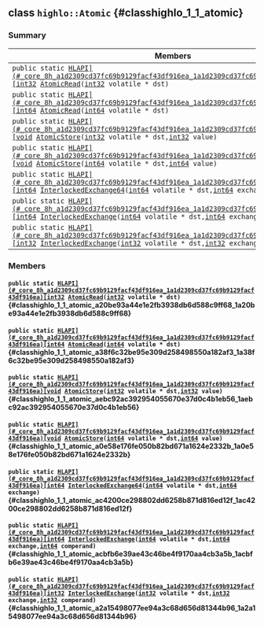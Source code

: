 ## class `highlo::Atomic` {#classhighlo_1_1_atomic}

### Summary

 Members                        | Descriptions                                
--------------------------------|---------------------------------------------
`public static `[`HLAPI](#_core_8h_a1d2309cd37fc69b9129facf43df916ea_1a1d2309cd37fc69b9129facf43df916ea)[int32`](#_base_types_8h_a43d43196463bde49cb067f5c20ab8481_1a43d43196463bde49cb067f5c20ab8481)` `[`AtomicRead`](#classhighlo_1_1_atomic_a20be93a44e1e2fb3938db6d588c9ff68_1a20be93a44e1e2fb3938db6d588c9ff68)`(`[`int32`](#_base_types_8h_a43d43196463bde49cb067f5c20ab8481_1a43d43196463bde49cb067f5c20ab8481)` volatile * dst)` | 
`public static `[`HLAPI](#_core_8h_a1d2309cd37fc69b9129facf43df916ea_1a1d2309cd37fc69b9129facf43df916ea)[int64`](#_base_types_8h_a87dc1c46a17e3ee6037afdb6aef76632_1a87dc1c46a17e3ee6037afdb6aef76632)` `[`AtomicRead`](#classhighlo_1_1_atomic_a38f6c32be95e309d258498550a182af3_1a38f6c32be95e309d258498550a182af3)`(`[`int64`](#_base_types_8h_a87dc1c46a17e3ee6037afdb6aef76632_1a87dc1c46a17e3ee6037afdb6aef76632)` volatile * dst)` | 
`public static `[`HLAPI](#_core_8h_a1d2309cd37fc69b9129facf43df916ea_1a1d2309cd37fc69b9129facf43df916ea)[void`](#imgui__impl__opengl3__loader_8h_ac668e7cffd9e2e9cfee428b9b2f34fa7_1ac668e7cffd9e2e9cfee428b9b2f34fa7)` `[`AtomicStore`](#classhighlo_1_1_atomic_aebc92ac392954055670e37d0c4b1eb56_1aebc92ac392954055670e37d0c4b1eb56)`(`[`int32`](#_base_types_8h_a43d43196463bde49cb067f5c20ab8481_1a43d43196463bde49cb067f5c20ab8481)` volatile * dst,`[`int32`](#_base_types_8h_a43d43196463bde49cb067f5c20ab8481_1a43d43196463bde49cb067f5c20ab8481)` value)` | 
`public static `[`HLAPI](#_core_8h_a1d2309cd37fc69b9129facf43df916ea_1a1d2309cd37fc69b9129facf43df916ea)[void`](#imgui__impl__opengl3__loader_8h_ac668e7cffd9e2e9cfee428b9b2f34fa7_1ac668e7cffd9e2e9cfee428b9b2f34fa7)` `[`AtomicStore`](#classhighlo_1_1_atomic_a0e58e176fe050b82bd671a1624e2332b_1a0e58e176fe050b82bd671a1624e2332b)`(`[`int64`](#_base_types_8h_a87dc1c46a17e3ee6037afdb6aef76632_1a87dc1c46a17e3ee6037afdb6aef76632)` volatile * dst,`[`int64`](#_base_types_8h_a87dc1c46a17e3ee6037afdb6aef76632_1a87dc1c46a17e3ee6037afdb6aef76632)` value)` | 
`public static `[`HLAPI](#_core_8h_a1d2309cd37fc69b9129facf43df916ea_1a1d2309cd37fc69b9129facf43df916ea)[int64`](#_base_types_8h_a87dc1c46a17e3ee6037afdb6aef76632_1a87dc1c46a17e3ee6037afdb6aef76632)` `[`InterlockedExchange64`](#classhighlo_1_1_atomic_ac4200ce298802dd6258b871d816ed12f_1ac4200ce298802dd6258b871d816ed12f)`(`[`int64`](#_base_types_8h_a87dc1c46a17e3ee6037afdb6aef76632_1a87dc1c46a17e3ee6037afdb6aef76632)` volatile * dst,`[`int64`](#_base_types_8h_a87dc1c46a17e3ee6037afdb6aef76632_1a87dc1c46a17e3ee6037afdb6aef76632)` exchange)` | 
`public static `[`HLAPI](#_core_8h_a1d2309cd37fc69b9129facf43df916ea_1a1d2309cd37fc69b9129facf43df916ea)[int64`](#_base_types_8h_a87dc1c46a17e3ee6037afdb6aef76632_1a87dc1c46a17e3ee6037afdb6aef76632)` `[`InterlockedExchange`](#classhighlo_1_1_atomic_acbfb6e39ae43c46be4f9170aa4cb3a5b_1acbfb6e39ae43c46be4f9170aa4cb3a5b)`(`[`int64`](#_base_types_8h_a87dc1c46a17e3ee6037afdb6aef76632_1a87dc1c46a17e3ee6037afdb6aef76632)` volatile * dst,`[`int64`](#_base_types_8h_a87dc1c46a17e3ee6037afdb6aef76632_1a87dc1c46a17e3ee6037afdb6aef76632)` exchange,`[`int64`](#_base_types_8h_a87dc1c46a17e3ee6037afdb6aef76632_1a87dc1c46a17e3ee6037afdb6aef76632)` comperand)` | 
`public static `[`HLAPI](#_core_8h_a1d2309cd37fc69b9129facf43df916ea_1a1d2309cd37fc69b9129facf43df916ea)[int32`](#_base_types_8h_a43d43196463bde49cb067f5c20ab8481_1a43d43196463bde49cb067f5c20ab8481)` `[`InterlockedExchange`](#classhighlo_1_1_atomic_a2a15498077ee94a3c68d656d81344b96_1a2a15498077ee94a3c68d656d81344b96)`(`[`int32`](#_base_types_8h_a43d43196463bde49cb067f5c20ab8481_1a43d43196463bde49cb067f5c20ab8481)` volatile * dst,`[`int32`](#_base_types_8h_a43d43196463bde49cb067f5c20ab8481_1a43d43196463bde49cb067f5c20ab8481)` exchange,`[`int32`](#_base_types_8h_a43d43196463bde49cb067f5c20ab8481_1a43d43196463bde49cb067f5c20ab8481)` comperand)` | 

### Members

#### `public static `[`HLAPI](#_core_8h_a1d2309cd37fc69b9129facf43df916ea_1a1d2309cd37fc69b9129facf43df916ea)[int32`](#_base_types_8h_a43d43196463bde49cb067f5c20ab8481_1a43d43196463bde49cb067f5c20ab8481)` `[`AtomicRead`](#classhighlo_1_1_atomic_a20be93a44e1e2fb3938db6d588c9ff68_1a20be93a44e1e2fb3938db6d588c9ff68)`(`[`int32`](#_base_types_8h_a43d43196463bde49cb067f5c20ab8481_1a43d43196463bde49cb067f5c20ab8481)` volatile * dst)` {#classhighlo_1_1_atomic_a20be93a44e1e2fb3938db6d588c9ff68_1a20be93a44e1e2fb3938db6d588c9ff68}

#### `public static `[`HLAPI](#_core_8h_a1d2309cd37fc69b9129facf43df916ea_1a1d2309cd37fc69b9129facf43df916ea)[int64`](#_base_types_8h_a87dc1c46a17e3ee6037afdb6aef76632_1a87dc1c46a17e3ee6037afdb6aef76632)` `[`AtomicRead`](#classhighlo_1_1_atomic_a38f6c32be95e309d258498550a182af3_1a38f6c32be95e309d258498550a182af3)`(`[`int64`](#_base_types_8h_a87dc1c46a17e3ee6037afdb6aef76632_1a87dc1c46a17e3ee6037afdb6aef76632)` volatile * dst)` {#classhighlo_1_1_atomic_a38f6c32be95e309d258498550a182af3_1a38f6c32be95e309d258498550a182af3}

#### `public static `[`HLAPI](#_core_8h_a1d2309cd37fc69b9129facf43df916ea_1a1d2309cd37fc69b9129facf43df916ea)[void`](#imgui__impl__opengl3__loader_8h_ac668e7cffd9e2e9cfee428b9b2f34fa7_1ac668e7cffd9e2e9cfee428b9b2f34fa7)` `[`AtomicStore`](#classhighlo_1_1_atomic_aebc92ac392954055670e37d0c4b1eb56_1aebc92ac392954055670e37d0c4b1eb56)`(`[`int32`](#_base_types_8h_a43d43196463bde49cb067f5c20ab8481_1a43d43196463bde49cb067f5c20ab8481)` volatile * dst,`[`int32`](#_base_types_8h_a43d43196463bde49cb067f5c20ab8481_1a43d43196463bde49cb067f5c20ab8481)` value)` {#classhighlo_1_1_atomic_aebc92ac392954055670e37d0c4b1eb56_1aebc92ac392954055670e37d0c4b1eb56}

#### `public static `[`HLAPI](#_core_8h_a1d2309cd37fc69b9129facf43df916ea_1a1d2309cd37fc69b9129facf43df916ea)[void`](#imgui__impl__opengl3__loader_8h_ac668e7cffd9e2e9cfee428b9b2f34fa7_1ac668e7cffd9e2e9cfee428b9b2f34fa7)` `[`AtomicStore`](#classhighlo_1_1_atomic_a0e58e176fe050b82bd671a1624e2332b_1a0e58e176fe050b82bd671a1624e2332b)`(`[`int64`](#_base_types_8h_a87dc1c46a17e3ee6037afdb6aef76632_1a87dc1c46a17e3ee6037afdb6aef76632)` volatile * dst,`[`int64`](#_base_types_8h_a87dc1c46a17e3ee6037afdb6aef76632_1a87dc1c46a17e3ee6037afdb6aef76632)` value)` {#classhighlo_1_1_atomic_a0e58e176fe050b82bd671a1624e2332b_1a0e58e176fe050b82bd671a1624e2332b}

#### `public static `[`HLAPI](#_core_8h_a1d2309cd37fc69b9129facf43df916ea_1a1d2309cd37fc69b9129facf43df916ea)[int64`](#_base_types_8h_a87dc1c46a17e3ee6037afdb6aef76632_1a87dc1c46a17e3ee6037afdb6aef76632)` `[`InterlockedExchange64`](#classhighlo_1_1_atomic_ac4200ce298802dd6258b871d816ed12f_1ac4200ce298802dd6258b871d816ed12f)`(`[`int64`](#_base_types_8h_a87dc1c46a17e3ee6037afdb6aef76632_1a87dc1c46a17e3ee6037afdb6aef76632)` volatile * dst,`[`int64`](#_base_types_8h_a87dc1c46a17e3ee6037afdb6aef76632_1a87dc1c46a17e3ee6037afdb6aef76632)` exchange)` {#classhighlo_1_1_atomic_ac4200ce298802dd6258b871d816ed12f_1ac4200ce298802dd6258b871d816ed12f}

#### `public static `[`HLAPI](#_core_8h_a1d2309cd37fc69b9129facf43df916ea_1a1d2309cd37fc69b9129facf43df916ea)[int64`](#_base_types_8h_a87dc1c46a17e3ee6037afdb6aef76632_1a87dc1c46a17e3ee6037afdb6aef76632)` `[`InterlockedExchange`](#classhighlo_1_1_atomic_acbfb6e39ae43c46be4f9170aa4cb3a5b_1acbfb6e39ae43c46be4f9170aa4cb3a5b)`(`[`int64`](#_base_types_8h_a87dc1c46a17e3ee6037afdb6aef76632_1a87dc1c46a17e3ee6037afdb6aef76632)` volatile * dst,`[`int64`](#_base_types_8h_a87dc1c46a17e3ee6037afdb6aef76632_1a87dc1c46a17e3ee6037afdb6aef76632)` exchange,`[`int64`](#_base_types_8h_a87dc1c46a17e3ee6037afdb6aef76632_1a87dc1c46a17e3ee6037afdb6aef76632)` comperand)` {#classhighlo_1_1_atomic_acbfb6e39ae43c46be4f9170aa4cb3a5b_1acbfb6e39ae43c46be4f9170aa4cb3a5b}

#### `public static `[`HLAPI](#_core_8h_a1d2309cd37fc69b9129facf43df916ea_1a1d2309cd37fc69b9129facf43df916ea)[int32`](#_base_types_8h_a43d43196463bde49cb067f5c20ab8481_1a43d43196463bde49cb067f5c20ab8481)` `[`InterlockedExchange`](#classhighlo_1_1_atomic_a2a15498077ee94a3c68d656d81344b96_1a2a15498077ee94a3c68d656d81344b96)`(`[`int32`](#_base_types_8h_a43d43196463bde49cb067f5c20ab8481_1a43d43196463bde49cb067f5c20ab8481)` volatile * dst,`[`int32`](#_base_types_8h_a43d43196463bde49cb067f5c20ab8481_1a43d43196463bde49cb067f5c20ab8481)` exchange,`[`int32`](#_base_types_8h_a43d43196463bde49cb067f5c20ab8481_1a43d43196463bde49cb067f5c20ab8481)` comperand)` {#classhighlo_1_1_atomic_a2a15498077ee94a3c68d656d81344b96_1a2a15498077ee94a3c68d656d81344b96}

